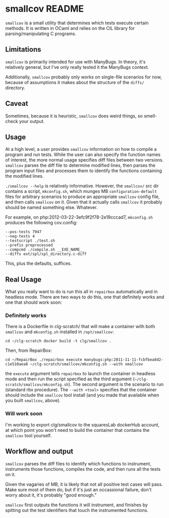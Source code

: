 # smallcov README

`smallcov` is a small utility that determines which tests execute certain
methods.  It is written in OCaml and relies on the CIL library for
parsing/manipulating C programs.

## Limitations

`smallcov` is primarily intended for use with ManyBugs.  In theory, it's relatively
general, but I've only really tested it the ManyBugs context. 

Additionally, `smallcov` probably only works on single-file scenarios for now,
because of assumptions it makes about the structure of the `diffs/` directory.

## Caveat

Sometimes, because it is heuristic, `smallcov` does weird things, so smell-check
your output.

## Usage

At a high level, a user provides `smallcov` information on how to compile a
program and run tests.  While the user can also specify the function names of
interest, the more normal usage specifies diff files between two versions.
`smallcov` parses the diff file to determine modified lines, then parses the
program input files and processes them to identify the functions containing the
modified lines. 

`./smallcov --help` is relatively informative.  However, the `smallcov/` src dir
contains a script, `mkconfig.sh`, which munges MB `configuration-default` files for
arbitrary scenarios to produce an appropriate `smallcov` config file, and then
calls `smallcov` on it.  Given that it actually calls `smallcov` it probably
should be named something else.  Whatever.

For example, on php:2012-03-22-3efc9f2f78-2e19cccad7, `mkconfig.sh` produces the
following cov.config: 

```--program manifest.txt
--pos-tests 7947
--neg-tests 4
--testscript ./test.sh
--prefix preprocessed
--compcmd ./compile.sh __EXE_NAME__
--diffs ext/spl/spl_directory.c-diff
```

This, plus the defaults, suffices.  

## Real Usage

What you really want to do is run this all in `repairbox` automatically and in
headless mode.  There are two ways to do this, one that definitely works and one
that should work soon:

### Definitely works

There is a Dockerfile in clg-scratch/ that will make a container with both
`smallcov` and `mkconfig.sh` installed in `/opt/smallcov`:

`cd ~/clg-scratch
docker build -t clg/smallcov .`

Then, from RepairBox:

`cd ~/RepairBox
./repairbox execute manybugs:php:2011-11-11-fcbfbea8d2-c1e510aea8 ~/clg-scratch/smallcov/mkconfig.sh --with smallcov`

the `execute` argument tells `repairbox` to launch the container in headless mode
and then run the script specified as the third argument
(`~/clg-scratch/smallcov/mkconfig.sh`).  The second argument is the scenario to
run (standard rbx procedure).  The `--with <tool>` specifies that the container
should include the `smallcov` tool install (and you made that available when you
built `smallcov`, above).

### Will work soon

I'm working to export clg/smallcov to the squaresLab dockerHub account, at which
point you won't need to build the container that contains the `smallcov` tool yourself.

## Workflow and output

`smallcov` parses the diff files to identify which functions to instrument,
instruments those functions, compiles the code, and then runs all the tests on
it.

Given the vagaries of MB, it is likely that not all positive test cases will
pass.  Make sure most of them do, but if it's just an occassional failure, don't
worry about it, it's probably "good enough."

`smallcov` first outputs the functions it will instrument, and finishes by
spitting out the test identifiers that touch the instrumented functions.
